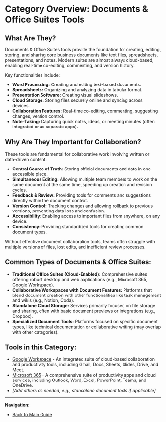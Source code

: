 # Category Overview: Documents & Office Suites Tools

## What Are They?

Documents & Office Suites tools provide the foundation for creating, editing, storing, and sharing core business documents like text files, spreadsheets, presentations, and notes. Modern suites are almost always cloud-based, enabling real-time co-editing, commenting, and version history.

Key functionalities include:

*   **Word Processing:** Creating and editing text-based documents.
*   **Spreadsheets:** Organizing and analyzing data in tabular format.
*   **Presentation Software:** Creating visual slideshows.
*   **Cloud Storage:** Storing files securely online and syncing across devices.
*   **Collaboration Features:** Real-time co-editing, commenting, suggesting changes, version control.
*   **Note-Taking:** Capturing quick notes, ideas, or meeting minutes (often integrated or as separate apps).

## Why Are They Important for Collaboration?

These tools are fundamental for collaborative work involving written or data-driven content:

*   **Central Source of Truth:** Storing official documents and data in one accessible place.
*   **Simultaneous Editing:** Allowing multiple team members to work on the same document at the same time, speeding up creation and revision cycles.
*   **Feedback & Review:** Providing tools for comments and suggestions directly within the document context.
*   **Version Control:** Tracking changes and allowing rollback to previous versions, preventing data loss and confusion.
*   **Accessibility:** Enabling access to important files from anywhere, on any device.
*   **Consistency:** Providing standardized tools for creating common document types.

Without effective document collaboration tools, teams often struggle with multiple versions of files, lost edits, and inefficient review processes.

## Common Types of Documents & Office Suites:

*   **Traditional Office Suites (Cloud-Enabled):** Comprehensive suites offering robust desktop and web applications (e.g., Microsoft 365, Google Workspace).
*   **Collaborative Workspaces with Document Features:** Platforms that blend document creation with other functionalities like task management and wikis (e.g., Notion, Coda).
*   **Standalone Cloud Storage:** Services primarily focused on file storage and sharing, often with basic document previews or integrations (e.g., Dropbox).
*   **Specialized Document Tools:** Platforms focused on specific document types, like technical documentation or collaborative writing (may overlap with other categories).

## Tools in this Category:

*   [Google Workspace](../tools-by-category/google-workspace.md) - An integrated suite of cloud-based collaboration and productivity tools, including Gmail, Docs, Sheets, Slides, Drive, and Meet.
*   [Microsoft 365](../tools-by-category/microsoft-365.md) - A comprehensive suite of productivity apps and cloud services, including Outlook, Word, Excel, PowerPoint, Teams, and OneDrive.
*   *[Add others as needed, e.g., standalone document tools if applicable]*

---

**Navigation:**

*   [Back to Main Guide](../README.md)
